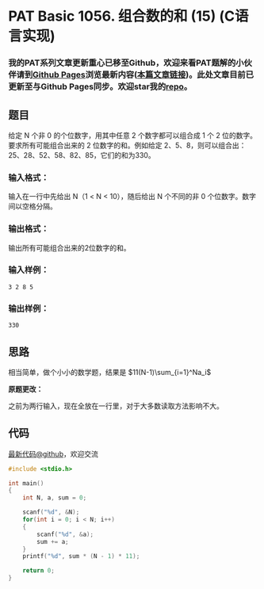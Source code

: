 # PAT Basic 1056. 组合数的和 (15) (C语言实现)

### 我的PAT系列文章更新重心已移至Github，欢迎来看PAT题解的小伙伴请到[Github Pages](https://oliverlew.github.io/PAT)浏览最新内容([本篇文章链接](https://oliverlew.github.io/PAT/Basic/1056.html))。此处文章目前已更新至与Github Pages同步。欢迎star我的[repo](https://github.com/OliverLew/PAT)。

## 题目

给定 N 个非 0 的个位数字，用其中任意 2 个数字都可以组合成 1 个 2 位的数字。要求所有可能组合出来的 2 位数字的和。例如给定
2、5、8，则可以组合出：25、28、52、58、82、85，它们的和为330。

### 输入格式：

输入在一行中先给出 N（1 $<$ N $<$ 10），随后给出 N 个不同的非 0 个位数字。数字间以空格分隔。

### 输出格式：

输出所有可能组合出来的2位数字的和。

### 输入样例：

    
    
    3 2 8 5
    

### 输出样例：

    
    
    330
    



## 思路


相当简单，做个小小的数学题，结果是 $11(N-1)\sum_{i=1}^Na_i$

**原题更改：**

之前为两行输入，现在全放在一行里，对于大多数读取方法影响不大。

## 代码

[最新代码@github](https://github.com/OliverLew/PAT/blob/master/PATBasic/1056.c)，欢迎交流
```c
#include <stdio.h>

int main()
{
    int N, a, sum = 0;

    scanf("%d", &N);
    for(int i = 0; i < N; i++)
    {
        scanf("%d", &a);
        sum += a;
    }
    printf("%d", sum * (N - 1) * 11);

    return 0;
}
```